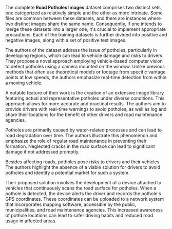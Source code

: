 The complete **Road Potholes Images** dataset comprises two distinct sets, one categorized as relatively simple and the other as more intricate. Some files are common between these datasets, and there are instances where two distinct images share the same name. Consequently, if one intends to merge these datasets into a larger one, it's crucial to implement appropriate precautions. Each of the training datasets is further divided into positive and negative images, along with a set of positive test images.

The authors of the dataset address the issue of potholes, particularly in developing regions, which can lead to vehicle damage and risks to drivers. They propose a novel approach employing vehicle-based computer vision to detect potholes using a camera mounted on the window. Unlike previous methods that often use theoretical models or footage from specific vantage points at low speeds, the authors emphasize real-time detection from within a moving vehicle.

A notable feature of their work is the creation of an extensive image library featuring actual and representative potholes under diverse conditions. This approach allows for more accurate and practical results. The authors aim to provide drivers with real-time warnings to avoid potholes, as well as log and share their locations for the benefit of other drivers and road maintenance agencies.

Potholes are primarily caused by water-related processes and can lead to road degradation over time. The authors illustrate this phenomenon and emphasize the role of regular road maintenance in preventing their formation. Neglected cracks in the road surface can lead to significant damage if not addressed promptly.

Besides affecting roads, potholes pose risks to drivers and their vehicles. The authors highlight the absence of a viable solution for drivers to avoid potholes and identify a potential market for such a system.

Their proposed solution involves the development of a device attached to vehicles that continuously scans the road surface for potholes. When a pothole is detected, the device alerts the driver and records the pothole's GPS coordinates. These coordinates can be uploaded to a network system that incorporates mapping software, accessible by the public, municipalities, and road maintenance agencies. This increased awareness of pothole locations can lead to safer driving habits and reduced road usage in affected areas.
